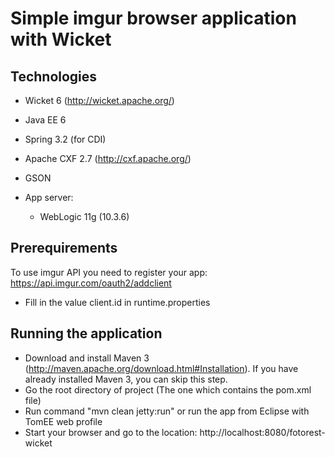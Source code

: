 Simple imgur browser application with Wicket
============================================

Technologies
------------

* Wicket 6 (http://wicket.apache.org/)
* Java EE 6
* Spring 3.2 (for CDI)
* Apache CXF 2.7 (http://cxf.apache.org/)
* GSON

* App server: 
	* WebLogic 11g (10.3.6)

Prerequirements
---------------

To use imgur API you need to register your app: https://api.imgur.com/oauth2/addclient

* Fill in the value client.id in runtime.properties

Running the application
-----------------------
* Download and install Maven 3 (http://maven.apache.org/download.html#Installation). If you 
  have already installed Maven 3, you can skip this step.
* Go the root directory of project (The one which contains the pom.xml file)
* Run command "mvn clean jetty:run" or run the app from Eclipse with TomEE web profile
* Start your browser and go to the location: http://localhost:8080/fotorest-wicket
